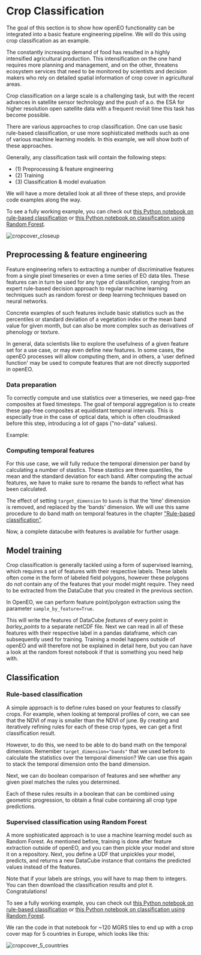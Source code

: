 # Crop Classification

The goal of this section is to show how openEO functionality can be integrated into a basic feature engineering pipeline. We will do this using crop classification as an example.

The constantly increasing demand of food has resulted in a highly intensified agricultural production. This intensification on the one hand requires more planning and management, and on the other, threatens ecosystem services that need to be monitored by scientists and decision makers who rely on detailed spatial information of crop cover in agricultural areas. 

Crop classification on a large scale is a challenging task, but with the recent advances in satellite sensor technology and the push of a.o. the ESA for higher resolution open satellite data with a frequent revisit time this task has become possible.

There are various approaches to crop classification. One can use basic rule-based classification, or use more sophisticated methods such as one of various machine learning models. In this example, we will show both of these approaches.

Generally, any classification task will contain the following steps:
* (1) Preprocessing & feature engineering
* (2) Training
* (3) Classification & model evaluation

We will have a more detailed look at all three of these steps, and provide code examples along the way.

To see a fully working example, you can check out [this Python notebook on rule-based classification](https://github.com/openEOPlatform/SRR2_notebooks/blob/main/UC3%20-%20Crop%20type%20feature%20engineering%20(rule-based).ipynb) or [this Python notebook on classification using Random Forest](https://github.com/openEOPlatform/SRR2_notebooks/blob/main/UC3%20-%20Crop%20type%20feature%20engineering%20using%20random%20forest.ipynb).

![cropcover_closeup](https://user-images.githubusercontent.com/10434651/138343588-951f9b24-e039-4598-bd31-2d771ce5a615.png)

## Preprocessing & feature engineering
Feature engineering refers to extracting a number of discriminative features from a single pixel timeseries or even a time series of EO data tiles. These features can in turn be used for any type of classification, ranging from an expert rule-based decision approach to regular machine learning techniques such as random forest or deep learning techniques based on neural networks.

Concrete examples of such features include basic statistics such as the percentiles or standard deviation of a vegetation index or the mean band value for given month, but can also be more complex such as derivatives of phenology or texture.

In general, data scientists like to explore the usefulness of a given feature set for a use case, or may even define new features. In some cases, the openEO processes will allow computing them, and in others, a 'user defined function' may be used to compute features that are not directly supported in openEO.

### Data preparation

To correctly compute and use statistics over a timeseries, we need gap-free composites at fixed timesteps. The goal of temporal aggregation is to create these gap-free composites at equidistant temporal intervals. This is especially true in the case of optical data, which is often cloudmasked before this step, introducing a lot of gaps ("no-data" values).

Example:

<CodeSwitcher>
<template v-slot:py>

```python
# Create monthly composite
composite = sentinel2_cube.aggregate_temporal_period(
    period = "month",
    reducer = "mean"
)
# Fill gaps with linear interpolation
interpolated = composite.apply_dimension(
    dimension = "t",
    process = "array_interpolate_linear"
)
```

</template>

<template v-slot:js>

```js
// Create monthly composite
var mean = function(data) {
    return this.mean(data)
};
var composite = builder.aggregate_temporal_period(sentinel2_cube, "month", mean));
// Fill gaps with linear interpolation
var interpolated = builder.apply_dimension(composite, "array_interpolate_linear", "t");
```

</template>
</CodeSwitcher>

### Computing temporal features

For this use case, we will fully reduce the temporal dimension per band by calculating a number of stastics. These stastics are three quantiles, the mean and the standard deviation for each band. After computing the actual features, we have to make sure to rename the bands to reflect what has been calculated.

The effect of setting `target_dimension` to `bands` is that the 'time' dimension is removed, and replaced by the 'bands' dimension. We will use this same procedure to do band math on temporal features in the chapter ["Rule-based classification"](#rule-based-classification).

<CodeSwitcher>
<template v-slot:py>

 ```python
from openeo.processes import ProcessBuilder, array_concat

def compute_features(input_timeseries: ProcessBuilder):
    return array_concat(
        input_timeseries.quantiles(probabilities=[0.1, 0.5, 0.9]),
        [input_timeseries.mean(), input_timeseries.sd()],
    )

features = interpolated.apply_dimension(
    dimension='t',
    process=compute_features,
    target_dimension='bands',
)

new_band_names = [
    band + "_" + stat
    for band in interpolated.metadata.band_names
    for stat in ["p10", "p50", "p90", "mean", "sd"]
]
features = features.rename_labels('bands', new_band_names)
 ```

</template>

<template v-slot:js>

```js
// Create monthly composite
var computeFeatures = function(data) {
    return this.array_concat([
        this.quantiles(data, [0.1, 0.5, 0.9]),
        [this.mean(data),  this.sd(data)]
    ]);
};
var features = builder.apply_dimension(interpolated, computeFeatures, 't', 'bands');

var collectionBands = ['B1', 'B2', ...]; // Fill this with the bands you've available in the data cube
var stats = ["p10", "p50", "p90", "mean", "sd"];
var newBandNames = [];
for(let band of collectionBands) {
    for(let stat of stats) {
        newBandNames.push(band + "_" + stat);
    }
}
features = features.rename_labels(features, 'bands', newBandNames);
```

</template>
</CodeSwitcher>

Now, a complete datacube with features is available for further usage.

## Model training
Crop classification is generally tackled using a form of supervised learning, which requires a set of features with their respective labels. These labels often come in the form of labeled field polygons, however these polygons do not contain any of the features that your model might require. They need to be extracted from the DataCube that you created in the previous section.

In OpenEO, we can perform feature point/polygon extraction using the parameter `sample_by_feature=True`.

<CodeSwitcher>
<template v-slot:py>

 ```python
 job = features.filter_spatial(barley_points).execute_batch(
         title="Point feature extraction",
         description="Feature extraction for p10,p50,p90,sd and tsteps",
         out_format="netCDF",
         sample_by_feature=True,
         job_options=job_options)
 results = job.get_results()
 results.download_files("./data/barley_features")
 ```

</template>
<template v-slot:js>

*No JavaScript code available yet.*

</template>
</CodeSwitcher>

This will write the features of DataCube *features* of every point in *barley_points* to a separate netCDF file. Next we can read in all of these features with their respective label in a pandas dataframe, which can subsequently used for training. Training a model happens outside of openEO and will therefore not be explained in detail here,
but you can have a look at the random forest notebook if that is something you need help with.

## Classification
### Rule-based classification
A simple approach is to define rules based on your features to classify crops. For example, when looking at temporal profiles of corn, we can see that the NDVI of may is smaller than the NDVI of june. By creating and iteratively refining rules for each of these crop types, we can get a first classification result.

However, to do this, we need to be able to do band math on the temporal dimension. Remember `target_dimension="bands"` that we used before to calculate the statistics over the temporal dimension? We can use this again to stack the temporal dimension onto the band dimension.

<CodeSwitcher>
<template v-slot:py>

 ```python
all_bands = features.apply_dimension(dimension='t', target_dimension='bands', process=lambda x: x*1)
bandnames = [band + "_" + stat for band in all_bands.metadata.band_names for stat in ["jan","feb","mar","apr","may","jun","jul","aug","sep","oct","nov","dec"]]
all_bands = all_bands.rename_labels('bands', target=bandnames) 
 ```

</template>
<template v-slot:js>

*No JavaScript code available yet.*

</template>
</CodeSwitcher>

Next, we can do boolean comparison of features and see whether any given pixel matches the rules you determined.

<CodeSwitcher>
<template v-slot:py>

 ```python
ndvi_may = all_bands.band("NDVI_may")
ndvi_jun = all_bands.band("NDVI_jun")
ndvi_jul = all_bands.band("NDVI_jul")
ndvi_aug = all_bands.band("NDVI_aug")

corn = (ndvi_may < ndvi_jun)
barley = (ndvi_apr < ndvi_may) + (ndvi_jun > ndvi_jul) == 2
...
 ```

</template>
<template v-slot:js>

*No JavaScript code available yet.*

</template>
</CodeSwitcher>

Each of these rules results in a boolean that can be combined using geometric progression, to obtain a final cube containing all crop type predictions.

### Supervised classification using Random Forest 
A more sophisticated approach is to use a machine learning model such as Random Forest. As mentioned before, training is done after feature extraction outside of openEO, and you can then pickle your model and store it on a repository.
Next, you define a UDF that unpickles your model, predicts, and returns a new DataCube instance that contains the predicted values instead of the features.

<CodeSwitcher>
<template v-slot:py>

 ```python
udf_rf = """
from openeo_udf.api.datacube import DataCube
import pickle
import urllib.request
import xarray
from openeo.udf.xarraydatacube import XarrayDataCube

def apply_datacube(cube: XarrayDataCube, context: dict) -> XarrayDataCube:
    array = cube.get_array()
    stacked_array = array.stack(pixel=("x","y"))
    stacked_array = stacked_array.transpose()
    clf = pickle.load(urllib.request.urlopen("https://artifactory.vgt.vito.be:443/auxdata-public/openeo/rf_model.pkl"))
    pred_array = clf.predict(stacked_array)
    return DataCube(xarray.DataArray(pred_array.reshape(1,*array.shape[1:]), dims=["bands","y","x"]))
"""

clf_results = features.apply_dimension(code=udf_rf, runtime="Python", dimension="bands").rename_labels("bands",["pixel"])
 ```

</template>
<template v-slot:js>

*No JavaScript code available yet.*

</template>
</CodeSwitcher>

Note that if your labels are strings, you will have to map them to integers.
You can then download the classification results and plot it. Congratulations!

To see a fully working example, you can check out [this Python notebook on rule-based classification](https://github.com/openEOPlatform/SRR2_notebooks/blob/main/UC3%20-%20Crop%20type%20feature%20engineering%20(rule-based).ipynb) or [this Python notebook on classification using Random Forest](https://github.com/openEOPlatform/SRR2_notebooks/blob/main/UC3%20-%20Crop%20type%20feature%20engineering%20using%20random%20forest.ipynb).

We ran the code in that notebook for ~120 MGRS tiles to end up with a crop cover map for 5 countries in Europe, which looks like this:

![cropcover_5_countries](https://user-images.githubusercontent.com/10434651/138342824-32d38fbe-7931-497c-8da3-47bbab7a3870.png)
